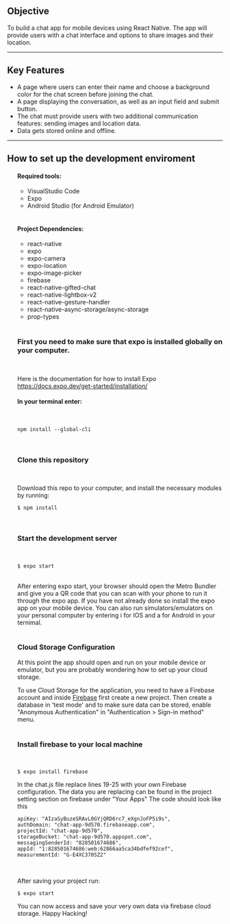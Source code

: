 ## **Objective**

To build a chat app for mobile devices using React Native. The app will
provide users with a chat interface and options to share images and their
location.

---

## **Key Features**

- A page where users can enter their name and choose a background color for the chat screen
before joining the chat.
- A page displaying the conversation, as well as an input field and submit button.
- The chat must provide users with two additional communication features: sending images
and location data.
- Data gets stored online and offline.
---

## **How to set up the development enviroment**

<ul>

#### **Required tools:**
<ul>
<li> VisualStudio Code</li>
<li> Expo </li>
<li> Android Studio (for Android Emulator)</li>
<br>
</ul>

#### **Project Dependencies:**
<ul>
<li>react-native</li>
<li>expo</li>
<li>expo-camera</li>
<li>expo-location</li>
<li>expo-image-picker</li>
<li>firebase</li>
<li>react-native-gifted-chat</li>
<li>react-native-lightbox-v2</li>
<li>react-native-gesture-handler</li>
<li>react-native-async-storage/async-storage</li>
<li>prop-types</li>
</ul>
<br>

### **First you need to make sure that expo is installed globally on your computer.**
<br>

Here is the documentation for how to install Expo<br>
https://docs.expo.dev/get-started/installation/
<br>

#### **In your terminal enter:**
<br>

```
npm install --global-cli
```
<br>

### **Clone this repository**
<br>

Download this repo to your computer, and install the necessary modules by running: 
```
$ npm install
```
<br>

### **Start the development server**
<br>

```
$ expo start
```
<br>
After entering expo start, your browser should open the Metro Bundler and give you a QR code that you can scan with your phone to run it through the expo app. If you have not already done so install the expo app on your mobile device. You can also run simulators/emulators on your personal computer by entering i for IOS and a for Android in your ternimal.
<br>
<br>

### **Cloud Storage Configuration**

At this point the app should open and run on your mobile device or emulator, but you are probably wondering how to set up your cloud storage.

To use Cloud Storage for the application, you need to have a Firebase account and inside <a href="https://firebase.google.com">Firebase</a> first create a new project. Then create a database in 'test mode' and to make sure data can be stored, enable "Anonymous Authentication" in "Authentication > Sign-in method" menu.
<br>
<br>

### **Install firebase to your local machine**
<br>

```
$ expo install firebase
```

In the chat.js file replace lines 19-25 with your own Firebase configuration. The data you are replacing can be found in the project setting section on firebase under "Your Apps" The code should look like this

```
apiKey: "AIzaSyBuzeSRAvL0GYjQRD6rc7_eXgnJoFP5i9s",
authDomain: "chat-app-9d570.firebaseapp.com",
projectId: "chat-app-9d570",
storageBucket: "chat-app-9d570.appspot.com",
messagingSenderId: "828501674686",
appId: "1:828501674686:web:62866aa5ca34bdfef92cef",
measurementId: "G-E4XC370SZ2"
```
<br>

After saving your project run:

```
$ expo start
```

You can now access and save your very own data via firebase cloud storage. Happy Hacking!
